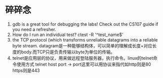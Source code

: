 # 碎碎念
1. gdb is a great tool for debugging the labs! Check out the CS107 guide if you need a refresher.
2. How do I run an individual test? ctest -R '^test_name$'
3.  the TCP protocol (which transforms unreliable datagrams into a reliable byte stream. datagram是一种能够结构体，可以简单的理解成长度+对应长度的body.而TCP只是负责传输以byte为单位的传输。
4. telnet是应用层的协议，用来做远程登陆服务器，执行命令。linux的telnet命令使用方式 telnet host port -> port这里可以用协议来指代如http则是80 https则是443
